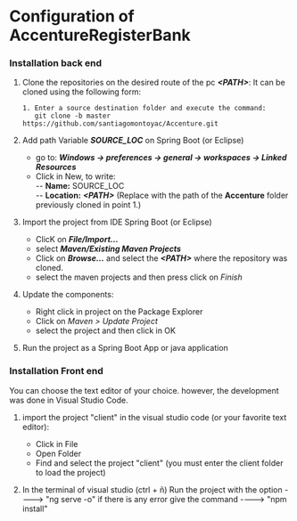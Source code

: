 # Configuration of AccentureRegisterBank


### Installation back end
1. Clone the repositories on the desired route of the pc ***\<PATH\>***:
   It can be cloned using the following form:


    ```
    1. Enter a source destination folder and execute the command:
	   git clone -b master https://github.com/santiagomontoyac/Accenture.git

    ```  

	
2. Add path Variable  ***SOURCE_LOC*** on Spring Boot (or Eclipse)  
    - go to: ***Windows -> preferences -> general -> workspaces -> Linked Resources***
    - Click in New, to write:  
    -- **Name:** SOURCE_LOC  
    -- **Location:** ***\<PATH\>***  (Replace <PATH> with the path of the **Accenture** folder previously cloned in point 1.)	

3. Import the project from IDE Spring Boot (or Eclipse)  
    - ClicK on ***File/Import...***
    - select ***Maven/Existing Maven Projects***
    - Click on ***Browse...*** and select the  ***\<PATH\>*** where the repository was cloned.
    - select the maven projects and then press click on *Finish*  

4. Update the components:

    - Right click in project on the Package Explorer
    - Click on *Maven > Update Project*
    - select the project and then click in OK  
    
5. Run the project as a Spring Boot App or java application
	

### Installation Front end

You can choose the text editor of your choice. however, the development was done in Visual Studio Code.


1.  import the project "client" in the visual studio code (or your favorite text editor):
  
    - Click in File
    - Open Folder
    - Find and select the project "client" (you must enter the client folder to load the project)

2.  In the terminal of visual studio (ctrl + ñ) Run the project with the option ---->   "ng serve -o"
     if there is any error give the command   ---->    "npm install"

